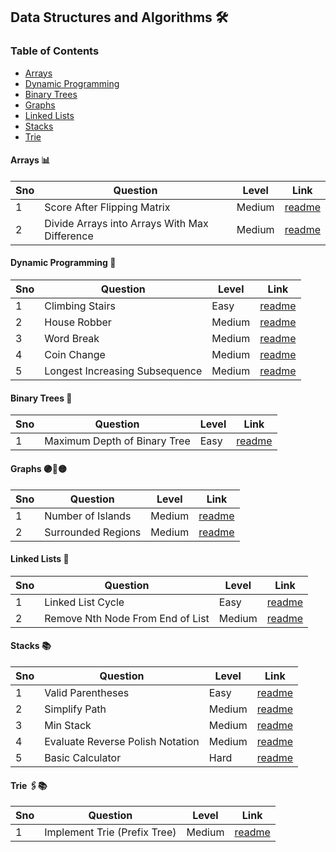 ## Data Structures and Algorithms 🛠️

### Table of Contents
 - [Arrays](#arrays-)
 - [Dynamic Programming](#dynamic-programming)
 - [Binary Trees](#binary-trees)
 - [Graphs](#graphs)
 - [Linked Lists](#linked-lists)
 - [Stacks](#stacks)
 - [Trie](#trie)

#### Arrays 📊

| Sno | Question                                         | Level  | Link                                                                                                 |
|-----|--------------------------------------------------|--------|------------------------------------------------------------------------------------------------------|
| 1   | Score After Flipping Matrix                     | Medium | [readme](./arrays/lc861_score_after_flipping_matrix/README.md)                                      |
| 2   | Divide Arrays into Arrays With Max Difference   | Medium | [readme](./arrays/lc2966_divide_arrays_into_arrays_with_max_difference/README.md)                |


#### Dynamic Programming 🧩

| Sno | Question                              | Level | Link                                                                                                     |
|-----|---------------------------------------|-------|----------------------------------------------------------------------------------------------------------|
| 1   | Climbing Stairs | Easy  | [readme](./dynamic-programming/lc70_climbing_stairs/README.md) |
| 2   | House Robber | Medium  | [readme](./dynamic-programming/lc198_house_robber/README.md) |
| 3   | Word Break | Medium  | [readme](./dynamic-programming/lc139_word_break/README.md) |
| 4   | Coin Change | Medium  | [readme](./dynamic-programming/lc322_coin_change/README.md) |
| 5   | Longest Increasing Subsequence | Medium  | [readme](./dynamic-programming/lc300_longest_increasing_subsequence/README.md) |

#### Binary Trees 🌳

| Sno | Question                              | Level | Link                                                                                                     |
|-----|---------------------------------------|-------|----------------------------------------------------------------------------------------------------------|
| 1   | Maximum Depth of Binary Tree         | Easy  | [readme](./binary-trees/lc104_maximum_depth_of_binary_tree/README.md) |

#### Graphs 🟣🔗🟡

| Sno | Question                                    | Level  | Link                                                                                           |
|-----|---------------------------------------------|--------|------------------------------------------------------------------------------------------------|
| 1   | Number of Islands  | Medium | [readme](./graphs/lc200_number_of_islands/README.md) |
| 2   | Surrounded Regions | Medium | [readme](./graphs/lc130_surrounded_regions/README.md) |

#### Linked Lists 🔗

| Sno | Question                                    | Level  | Link                                                                                           |
|-----|---------------------------------------------|--------|------------------------------------------------------------------------------------------------|
| 1   | Linked List Cycle                           | Easy   | [readme](./linked-lists/lc141_linked_list_cycle/README.md) |
| 2   | Remove Nth Node From End of List           | Medium | [readme](./linked-lists/lc19_remove_nth_node_from_end_of_list/README.md) |

#### Stacks 📚

| Sno | Question                                      | Level  | Link                                                               |
|-----|-----------------------------------------------|--------|--------------------------------------------------------------------|
| 1   | Valid Parentheses                             | Easy   | [readme](./stacks/lc20_valid_parantheses/README.md)                 |
| 2   | Simplify Path                                 | Medium | [readme](./stacks/lc71_simplify_path/README.md)                     |
| 3   | Min Stack                                     | Medium | [readme](./stacks/lc155_min_stack/README.md)                      |
| 4   | Evaluate Reverse Polish Notation              | Medium | [readme](./stacks/lc150_evaluate_reverse_polish_notation/README.md) |
| 5   | Basic Calculator                              | Hard   | [readme](./stacks/lc224_basic_calculator/README.md) |

#### Trie 🖇️📚

| Sno | Question                                    | Level  | Link                                                                                           |
|-----|---------------------------------------------|--------|------------------------------------------------------------------------------------------------|
| 1   | Implement Trie (Prefix Tree) |Medium | [readme](./trie/208_implement_trie_prefix_tree/README.md) |

